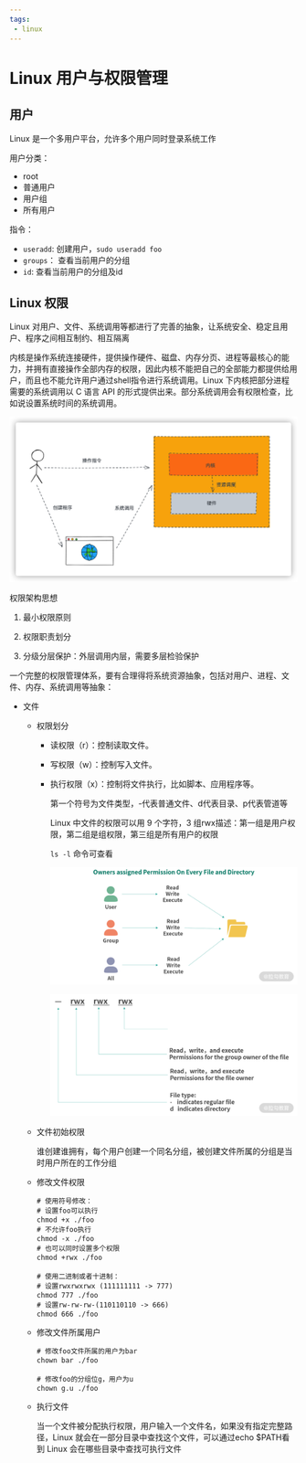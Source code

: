 ```yaml
---
tags:
 - linux
---
```




# Linux 用户与权限管理

## 用户

Linux 是一个多用户平台，允许多个用户同时登录系统工作

用户分类：

- root
- 普通用户
- 用户组
- 所有用户

指令：

- `useradd`: 创建用户，`sudo useradd foo`
- `groups`： 查看当前用户的分组
- `id`: 查看当前用户的分组及id



## Linux 权限

Linux 对用户、文件、系统调用等都进行了完善的抽象，让系统安全、稳定且用户、程序之间相互制约、相互隔离

内核是操作系统连接硬件，提供操作硬件、磁盘、内存分页、进程等最核心的能力，并拥有直接操作全部内存的权限，因此内核不能把自己的全部能力都提供给用户，而且也不能允许用户通过shell指令进行系统调用。Linux 下内核把部分进程需要的系统调用以 C 语言 API 的形式提供出来。部分系统调用会有权限检查，比如说设置系统时间的系统调用。

<img src="${images}/image-20210605173152604.png" alt="image-20210605173152604" style="zoom:80%;" />

权限架构思想

1. 最小权限原则

2. 权限职责划分

3. 分级分层保护：外层调用内层，需要多层检验保护



一个完整的权限管理体系，要有合理得将系统资源抽象，包括对用户、进程、文件、内存、系统调用等抽象：

- 文件

  - 权限划分

    - 读权限（r）：控制读取文件。

    - 写权限（w）：控制写入文件。

    - 执行权限（x）：控制将文件执行，比如脚本、应用程序等。

      第一个符号为文件类型，-代表普通文件、d代表目录、p代表管道等

      Linux 中文件的权限可以用 9 个字符，3 组rwx描述：第一组是用户权限，第二组是组权限，第三组是所有用户的权限

      `ls -l` 命令可查看

      ![img](${images}/Ciqc1F91G6qACantAAC4GIUeips460.png)

      ![img](${images}/CgqCHl91G9aADTBZAADD7IOpjac809.png)

  - 文件初始权限

    谁创建谁拥有，每个用户创建一个同名分组，被创建文件所属的分组是当时用户所在的工作分组

  - 修改文件权限

    ```shell
    # 使用符号修改：
    # 设置foo可以执行
    chmod +x ./foo
    # 不允许foo执行
    chmod -x ./foo
    # 也可以同时设置多个权限
    chmod +rwx ./foo
    
    # 使用二进制或者十进制：
    # 设置rwxrwxrwx (111111111 -> 777)
    chmod 777 ./foo
    # 设置rw-rw-rw-(110110110 -> 666)
    chmod 666 ./foo
    ```
  
  - 修改文件所属用户
  
    ```shell
    # 修改foo文件所属的用户为bar
    chown bar ./foo
    
    # 修改foo的分组位g，用户为u
    chown g.u ./foo
    ```
  
  - 执行文件
  
    当一个文件被分配执行权限，用户输入一个文件名，如果没有指定完整路径，Linux 就会在一部分目录中查找这个文件，可以通过echo $PATH看到 Linux 会在哪些目录中查找可执行文件





